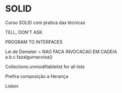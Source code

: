 # SOLID
Curso SOLID com pratica das técnicas

TELL, DON'T ASK

PROGRAM TO INTERFACES

Lei de Demeter = NAO FACA INVOCACAO EM CADEIA 
a.b.c.fazalgumacoisa()

Collections.unmodifiablelist for all lists

Prefira composição a Herança

Liskov

